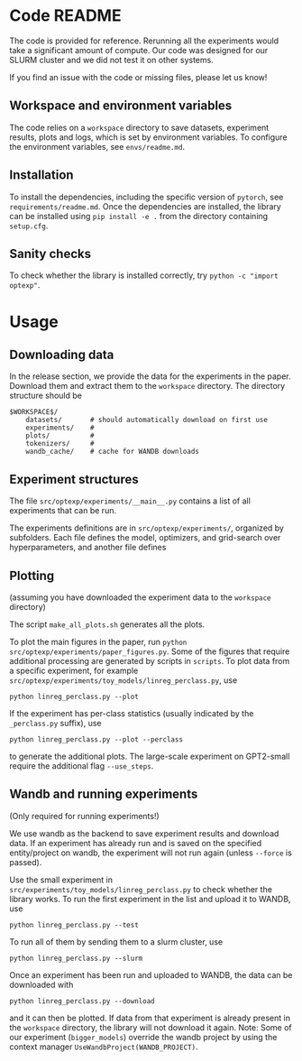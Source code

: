 # Code README 

The code is provided for reference. 
Rerunning all the experiments would take a significant amount of compute. 
Our code was designed for our SLURM cluster and we did not test it on other systems.

If you find an issue with the code or missing files, please let us know!  

## Workspace and environment variables

The code relies on a `workspace` directory to save datasets, experiment results, plots and logs,
which is set by environment variables. To configure the environment variables, see `envs/readme.md`.

## Installation

To install the dependencies, including the specific version of `pytorch`, see `requirements/readme.md`.
Once the dependencies are installed, the library can be installed using `pip install -e .` from the directory containing `setup.cfg`.

## Sanity checks

To check whether the library is installed correctly, try `python -c "import optexp"`.

# Usage 

## Downloading data 

In the release section, we provide the data for the experiments in the paper.
Download them and extract them to the `workspace` directory.
The directory structure should be 
```
$WORKSPACE$/
    datasets/       # should automatically download on first use
    experiments/    #
    plots/          #
    tokenizers/     #
    wandb_cache/    # cache for WANDB downloads
```

## Experiment structures

The file `src/optexp/experiments/__main__.py` contains a list of all experiments that can be run.

The experiments definitions are in `src/optexp/experiments/`, organized by subfolders.
Each file defines the model, optimizers, and grid-search over hyperparameters, 
and another file defines 

## Plotting 

(assuming you have downloaded the experiment data to the `workspace` directory)

The script `make_all_plots.sh` generates all the plots.

To plot the main figures in the paper, run `python src/optexp/experiments/paper_figures.py`.
Some of the figures that require additional processing are generated by scripts in `scripts`.
To plot data from a specific experiment, for example `src/optexp/experiments/toy_models/linreg_perclass.py`, use 
```
python linreg_perclass.py --plot
```
If the experiment has per-class statistics (usually indicated by the `_perclass.py` suffix), use 
```
python linreg_perclass.py --plot --perclass
```
to generate the additional plots.
The large-scale experiment on GPT2-small require the additional flag `--use_steps`.



## Wandb and running experiments

(Only required for running experiments!)

We use wandb as the backend to save experiment results and download data.
If an experiment has already run and is saved on the specified entity/project on wandb, 
the experiment will not run again (unless `--force` is passed).

Use the small experiment in `src/experiments/toy_models/linreg_perclass.py` to check whether the library works. 
To run the first experiment in the list and upload it to WANDB, use 
```
python linreg_perclass.py --test 
```
To run all of them by sending them to a slurm cluster, use 
```
python linreg_perclass.py --slurm
```

Once an experiment has been run and uploaded to WANDB, the data can be downloaded with 
```
python linreg_perclass.py --download 
```
and it can then be plotted.
If data from that experiment is already present in the `workspace` directory,
the library will not download it again.
Note: Some of our experiment (`bigger_models`) override the wandb project 
by using the context manager `UseWandbProject(WANDB_PROJECT)`.  


